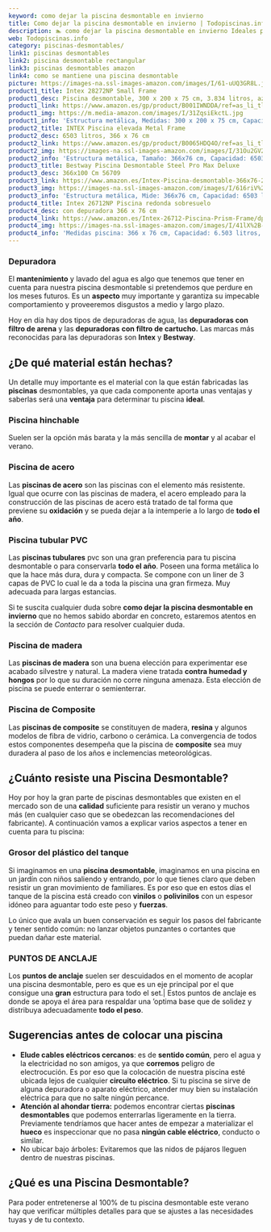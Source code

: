 ```yaml
---
keyword: como dejar la piscina desmontable en invierno
title: Como dejar la piscina desmontable en invierno | Todopiscinas.info
description: 🏊 como dejar la piscina desmontable en invierno Ideales para este verano 2021. Aquí puedes comprar como dejar la piscina desmontable en invierno y comparar con otras similares. No dejes escapar como dejar la piscina desmontable en invierno a un precio realmente tentador.
web: Todopiscinas.info
category: piscinas-desmontables/
link1: piscinas desmontables
link2: piscina desmontable rectangular
link3: piscinas desmontables amazon
link4: como se mantiene una piscina desmontable
picture: https://images-na.ssl-images-amazon.com/images/I/61-uUQ3GR8L.jpg
product1_title: Intex 28272NP Small Frame
product1_desc: Piscina desmontable, 300 x 200 x 75 cm, 3.834 litros, azul
product1_link: https://www.amazon.es/gp/product/B001IWNDDA/ref=as_li_tl?ie=UTF8&camp=3638&creative=24630&creativeASIN=B001IWNDDA&linkCode=as2&tag=todopiscinas0e-21&linkId=25b9d647487c889cb6ef56ed63f50ca1
product1_img: https://m.media-amazon.com/images/I/31ZqsiEkctL.jpg
product1_info: 'Estructura metálica, Medidas: 300 x 200 x 75 cm, Capacidad: 3.834 litros, Para 6 personas (+ 6 años), Fácil montaje, Forma rectangular'
product2_title: INTEX Piscina elevada Metal Frame
product2_desc: 6503 litros, 366 x 76 cm
product2_link: https://www.amazon.es/gp/product/B0065HDQ4O/ref=as_li_tl?ie=UTF8&camp=3638&creative=24630&creativeASIN=B0065HDQ4O&linkCode=as2&tag=todopiscinas0e-21&linkId=ed2430e3ba564d3527ee103df33ed7b3
product2_img: https://images-na.ssl-images-amazon.com/images/I/31Ou2GV2SAL.jpg
product2_info: 'Estructura metálica, Tamaño: 366x76 cm, Capacidad: 6503 litros, Forma circular, De 4 a 7 personas (+6 años)'
product3_title: Bestway Piscina Desmontable Steel Pro Max Deluxe
product3_desc: 366x100 Cm 56709
product3_link: https://www.amazon.es/Intex-Piscina-desmontable-366x76-28210NP/dp/B0065HDQ4O?__mk_es_ES=%C3%85M%C3%85%C5%BD%C3%95%C3%91&crid=25UQGV9HG2INI&dchild=1&keywords=piscinas+desmontables&qid=1615854176&sprefix=piscinas+dem%2Caps%2C201&sr=8-5&linkCode=ll1&tag=todopiscinas0e-21&linkId=34f200977c6cbaab1f3f4d9ac0e64755&language=es_ES&ref_=as_li_ss_tl
product3_img: https://images-na.ssl-images-amazon.com/images/I/616riV%2BiY3L.jpg
product3_info: 'Estructura metálica, Mide: 366x76 cm, Capacidad: 6503 litros, De 4 a 7 personas mayores de 6 años, Forma circular, Tecnología Super-Tough'
product4_title: Intex 26712NP Piscina redonda sobresuelo
product4_desc: con depuradora 366 x 76 cm
product4_link: https://www.amazon.es/Intex-26712-Piscina-Prism-Frame/dp/B07FB823GL?__mk_es_ES=%C3%85M%C3%85%C5%BD%C3%95%C3%91&dchild=1&keywords=piscinas+desmontables+con+depuradora&qid=1615936418&sr=8-5&linkCode=ll1&tag=todopiscinas0e-21&linkId=d98699de7830cd471766fa1daa36de34&language=es_ES&ref_=as_li_ss_tl
product4_img: https://images-na.ssl-images-amazon.com/images/I/41lX%2B-YpibL.jpg
product4_info: 'Medidas piscina: 366 x 76 cm, Capacidad: 6.503 litros, Incluye depuradora de cartucha A, Lona resistente triple capa'
---
```




### Depuradora

El **mantenimiento** y lavado del agua es algo que tenemos que tener en cuenta para nuestra piscina desmontable si pretendemos que perdure en los meses futuros. Es un **aspecto** muy importante y garantiza su impecable comportamiento y proveeremos disgustos a medio y largo plazo.

Hoy en día hay dos tipos de depuradoras de agua, las **depuradoras con filtro de arena** y  las **depuradoras** **con filtro de cartucho.** Las marcas más reconocidas para las depuradoras son **Intex** y **Bestway**.

<stats-list :link1=link1 :link2=link2 :link3=link3 :link4=link4 :category=category></stats-list>


## ¿De qué material están hechas?

Un detalle muy importante es el material con la que están fabricadas las **piscinas** desmontables, ya que cada componente aporta unas ventajas y saberlas  será una **ventaja** para determinar tu piscina **ideal**.


### Piscina hinchable

Suelen ser la opción más barata y la más sencilla de **montar** y  al acabar el verano.


### Piscina de acero

Las **piscinas de acero** son las piscinas con el elemento más resistente. Igual que ocurre con las piscinas de madera, el acero empleado para la construcción de las piscinas de acero está tratado de tal forma que previene su **oxidación** y se pueda dejar a la intemperie a lo largo de **todo el año**.


### Piscina tubular PVC

Las **piscinas tubulares** pvc son una gran preferencia para tu piscina desmontable o para conservarla **todo el año**. Poseen una forma metálica lo que la hace más dura, dura y compacta. Se compone con un liner de 3 capas de PVC lo cual le da a toda la piscina una gran firmeza. Muy adecuada para largas estancias.

Si te suscita cualquier duda sobre **como dejar la piscina desmontable en invierno** que no hemos sabido abordar en concreto, estaremos atentos en la sección de _Contacto_ para resolver cualquier duda.


### Piscina de madera

Las **piscinas de madera** son una buena elección para experimentar ese acabado silvestre y natural. La madera viene tratada **contra humedad y hongos** por lo que su duración no corre ninguna amenaza. Esta elección de piscina se puede enterrar o semienterrar.


### Piscina de Composite

Las **piscinas de composite** se constituyen de madera, **resina** y algunos modelos de fibra de vidrio, carbono o cerámica. La convergencia de todos estos componentes desempeña que la piscina de **composite** sea muy duradera al paso de los años e inclemencias meteorológicas.


## ¿Cuánto resiste una Piscina Desmontable?

Hoy por hoy la gran parte de piscinas desmontables que existen en el mercado son de una **calidad** suficiente para resistir un verano y muchos más (en cualquier caso que se obedezcan las recomendaciones del fabricante). A continuación vamos a explicar varios aspectos a tener en cuenta para tu piscina:


### Grosor del plástico del tanque

Si imaginamos en una **piscina desmontable**, imaginamos en una piscina en un jardín con niños saliendo y entrando, por lo que tienes claro que deben resistir un gran movimiento de familiares. Es por eso que en estos días el tanque de la piscina está creado con **vinilos** o **polivinilos** con un espesor idóneo para aguantar todo este peso y **fuerzas**.

Lo único que avala un	 buen conservación es seguir los pasos del fabricante y tener sentido común: no lanzar objetos punzantes o cortantes que puedan dañar este material.


### PUNTOS DE ANCLAJE

Los **puntos de anclaje** suelen ser descuidados en el momento de acoplar una piscina desmontable, pero  es que es un eje principal por el que consigue una **gran** estructura para todo el set.| Estos puntos de anclaje es donde se apoya el área para respaldar una ’optima base que de solidez y distribuya adecuadamente **todo el peso**.

<external-banner></external-banner>



## Sugerencias antes de colocar una piscina



*   **Elude cables eléctricos cercanos**: es de **sentido común**, pero el agua y la electricidad no son amigos, ya que **corremos** peligro de electrocución. Es por eso que la colocación de nuestra piscina esté ubicada lejos de cualquier **circuito eléctrico**. Si tu piscina se sirve de alguna depuradora o aparato eléctrico, atender muy bien su instalación eléctrica para que no salte ningún percance.
*   **Atención al ahondar tierra:** podemos encontrar ciertas **piscinas desmontables** que podemos enterrarlas ligeramente en la tierra. Previamente tendríamos que hacer antes de empezar a materializar el **hueco** es inspeccionar que no pasa **ningún cable eléctrico**, conducto o similar.
*   No ubicar bajo árboles: Evitaremos que las nidos de pájaros lleguen dentro de nuestras piscinas.

<brand-panel :title=product1_title :desc=product1_desc :img=product1_img :link=product1_link></brand-panel>
## ¿Qué es una Piscina Desmontable?



Para poder entretenerse al 100% de tu piscina desmontable este verano  hay que verificar múltiples detalles para que se ajustes a las necesidades tuyas y de tu contexto.